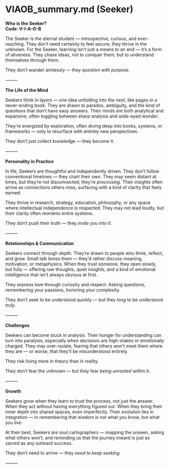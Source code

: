 # VIAOB_summary.md (Seeker)

**Who is the Seeker?**  
**Code: V-I-A-O-B**

The Seeker is the eternal student — introspective, curious, and ever-reaching. They don’t need certainty to feel secure; they thrive in the unknown. For the Seeker, learning isn’t just a means to an end — it’s a form of aliveness. They chase ideas, not to conquer them, but to understand themselves through them.

They don’t wander aimlessly — they *question with purpose*.

⸻

**The Life of the Mind**

Seekers think in layers — one idea unfolding into the next, like pages in a never-ending book. They are drawn to paradox, ambiguity, and the kind of questions that don’t have easy answers. Their minds are both analytical and expansive, often toggling between sharp analysis and wide-eyed wonder.

They’re energized by exploration, often diving deep into books, systems, or frameworks — only to resurface with entirely new perspectives.

They don’t just collect knowledge — they *become* it.

⸻

**Personality in Practice**

In life, Seekers are thoughtful and independently driven. They don’t follow conventional timelines — they chart their own. They may seem distant at times, but they’re not disconnected; they’re *processing*. Their insights often arrive as connections others miss, surfacing with a kind of clarity that feels earned.

They thrive in research, strategy, education, philosophy, or any space where intellectual independence is respected. They may not lead loudly, but their clarity often reorients entire systems.

They don’t push their truth — they *invite you into it*.

⸻

**Relationships & Communication**

Seekers connect through depth. They’re drawn to people who think, reflect, and grow. Small talk bores them — they’d rather discuss meaning, motivation, or metaphysics. When they trust someone, they open slowly, but fully — offering raw thoughts, quiet insights, and a kind of emotional intelligence that isn’t always obvious at first.

They express love through curiosity and respect. Asking questions, remembering your passions, honoring your complexity.

They don’t seek to be understood quickly — but they *long* to be understood *truly*.

⸻

**Challenges**

Seekers can become stuck in analysis. Their hunger for understanding can turn into paralysis, especially when decisions are high-stakes or emotionally charged. They may over-isolate, fearing that others won’t meet them where they are — or worse, that they’ll be misunderstood entirely.

They risk living more in theory than in reality.

They don’t fear the unknown — but they fear *being unrooted* within it.

⸻

**Growth**

Seekers grow when they learn to trust the process, not just the answer. When they act without having everything figured out. When they bring their inner depth into shared spaces, even imperfectly. Their evolution lies in integration — in remembering that wisdom is not what you know, but what you *live*.

At their best, Seekers are soul cartographers — mapping the unseen, asking what others won’t, and reminding us that the journey inward is just as sacred as any outward success.

They don’t need to arrive — they *need to keep seeking*.

⸻
